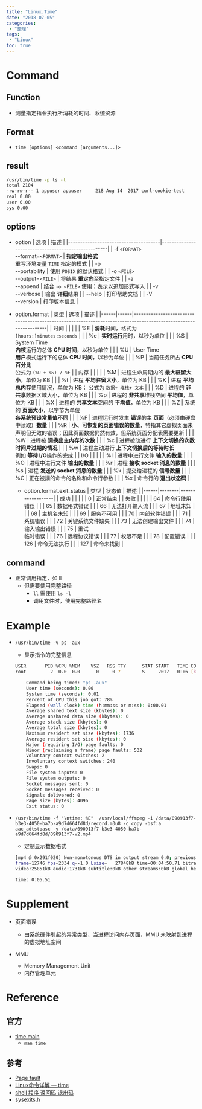 ```yaml
---
title: "Linux.Time"
date: "2018-07-05"
categories:
 - "整理"
tags:
 - "Linux"
toc: true
---
```



# Command
## Function
- 测量指定指令执行所消耗的时间、系统资源

## Format
- `time [options] <command [arguments...]>`

## result
```sh
/usr/bin/time -p ls -l 
total 2104
-rw-rw-r-- 1 appuser appuser     218 Aug 14  2017 curl-cookie-test
real 0.00
user 0.00
sys 0.00
```

## options
- option
    | 选项                                 | 描述                                               |
    |--------------------------------------|----------------------------------------------------|
    | -f `<FORMAT>`<br>--format=`<FORMAT>` | **指定输出格式**<br>重写环境变量 `TIME` 指定的模式 |
    | -p<br> --portability                 | 使用 `POSIX` 的默认格式                            |
    | -o `<FILE>`<br> --output=`<FILE>`    | 将结果 **重定向**至指定文件                        |
    | -a<br> --append                      | 结合 `-o <FILE>` 使用；表示以追加形式写入           |
    | -v<br> --verbose                     | 输出 **详细**结果                                  |
    | --help                               | 打印帮助文档                                       |
    | -V<br> --version                     | 打印版本信息                                       |

- option.format
    | 类型 | 选项 | 描述                                                                                                           |
    |------|------|----------------------------------------------------------------------------------------------------------------|
    | 时间 |      |                                                                                                                |
    |      | %E   | **消耗**时间，格式为 `[hours:]minutes:seconds`                                                                  |
    |      | %e   | **实时运行**用时，以秒为单位                                                                                    |
    |      | %S   | System Time<br>**内核**运行的总体 **CPU 时间**，以秒为单位                                                                     |
    |      | %U   | User Time<br>**用户**模式运行下的总体 **CPU 时间**，以秒为单位                                                               |
    |      | %P   | 当前任务所占 **CPU 百分比**<br>公式为 `(%U + %S) / %E`                                                         |
    | 内存 |      |                                                                                                                |
    |      | %M   | 进程生命周期内的 **最大驻留大小**，单位为 KB                                                                    |
    |      | %t   | 进程 **平均驻留大小**，单位为 KB                                                                                |
    |      | %K   | 进程 **平均总内存**使用情况，单位为 KB； 公式为 `数据+ 堆栈+ 文本`                                               |
    |      | %D   | 进程的 **非共享**数据区域大小，单位为 KB                                                                        |
    |      | %p   | 进程的 **非共享**堆栈空间 **平均值**，单位为 KB                                                                 |
    |      | %X   | 进程的 **共享文本**空间的 **平均值**，单位为 KB                                                                 |
    |      | %Z   | 系统的 **页面大小**，以字节为单位<br> **各系统预设常量值不同**                                                  |
    |      | %F   | 进程运行时发生 **错误**的主 **页面**（必须由硬盘中读取）**数量**                                                 |
    |      | %R   | **小、可恢复的页面错误的数量**，特指其它虚拟页面未声明但无效的错误；因此页面数据仍然有效，但系统页面分配表需要更新 |
    |      | %W   | 进程被 **调换出主内存的次数**                                                                                  |
    |      | %c   | 进程被动进行 **上下文切换的次数**<br>**时间片过期的情况**                                                      |
    |      | %w   | 进程主动进行 **上下文切换后的等待时长**<br>例如 **等待 I/O**操作的完成                                         |
    | I/O  |      |                                                                                                                |
    |      | %I   | 进程中进行文件 **输入的数量**                                                                                  |
    |      | %O   | 进程中进行文件 **输出的数量**                                                                                  |
    |      | %r   | 进程 **接收 socket 消息的数量**                                                                                |
    |      | %s   | 进程 **发送的 socket 消息的数量**                                                                              |
    |      | %k   | 提交给进程的 **信号数量**                                                                                      |
    |      | %C   | 正在被講的命令的名称和命令行参数                                                                               |
    |      | %x   | 命令行的 **退出状态码**                                                                                        |

    - option.format.exit_status
        | 类型 | 状态值 | 描述             |
        |------|--------|------------------|
        | 成功 |        |                  |
        |      | 0      | 正常结束         |
        | 失败 |        |                  |
        |      | 64     | 命令行使用错误   |
        |      | 65     | 数据格式错误     |
        |      | 66     | 无法打开输入流   |
        |      | 67     | 地址未知         |
        |      | 68     | 主机名未知       |
        |      | 69     | 服务不可用       |
        |      | 70     | 内部软件错误     |
        |      | 71     | 系统错误         |
        |      | 72     | 关键系统文件缺失 |
        |      | 73     | 无法创建输出文件 |
        |      | 74     | 输入输出错误     |
        |      | 75     | 重试<br>临时错误 |
        |      | 76     | 远程协议错误     |
        |      | 77     | 权限不足         |
        |      | 78     | 配置错误         |
        |      | 126    | 命令无法执行     |
        |      | 127    | 命令未找到       |

## command
- 正常调用指定，如 ll
    - 但需要使用完整路径
        - `ll` 需使用 `ls -l`
        - 调用文件时，使用完整路径名


# Example
- `/usr/bin/time -v ps -aux`
    - 显示指令的完整信息
    ```sh
    USER       PID %CPU %MEM    VSZ   RSS TTY      STAT START   TIME COMMAND
    root         2  0.0  0.0      0     0 ?        S     2017   0:06 [kthreadd]

        Command being timed: "ps -aux"
        User time (seconds): 0.00
        System time (seconds): 0.01
        Percent of CPU this job got: 78%
        Elapsed (wall clock) time (h:mm:ss or m:ss): 0:00.01
        Average shared text size (kbytes): 0
        Average unshared data size (kbytes): 0
        Average stack size (kbytes): 0
        Average total size (kbytes): 0
        Maximum resident set size (kbytes): 1736
        Average resident set size (kbytes): 0
        Major (requiring I/O) page faults: 0
        Minor (reclaiming a frame) page faults: 532
        Voluntary context switches: 2
        Involuntary context switches: 240
        Swaps: 0
        File system inputs: 0
        File system outputs: 0
        Socket messages sent: 0
        Socket messages received: 0
        Signals delivered: 0
        Page size (bytes): 4096
        Exit status: 0
    ```

- `/usr/bin/time -f "\ntime: %E"  /usr/local/ffmpeg -i /data/090913f7-b3e3-4050-ba7b-a9d7d664fd8d/record.m3u8 -c copy -bsf:a aac_adtstoasc -y /data/090913f7-b3e3-4050-ba7b-a9d7d664fd8d/090913f7-v2.mp4`
    - 定制显示数据格式
    ```sh
    [mp4 @ 0x291f020] Non-monotonous DTS in output stream 0:0; previous: 26142599, current: 24141600; changing to 26142600. This may result in incorrect timestamps in the output file.
    frame=12746 fps=2334 q=-1.0 Lsize=   27848kB time=00:04:50.71 bitrate= 784.7kbits/s speed=53.2x    
    video:25851kB audio:1731kB subtitle:0kB other streams:0kB global headers:1kB muxing overhead: 0.966411%

    time: 0:05.51
    ```

# Supplement 
- 页面错误
	- 由系统硬件引起的异常类型，当进程访问内存页面，MMU 未映射到进程的虚拟地址空间

- MMU
	- Memory Management Unit 
	- 内存管理单元


# Reference
## 官方
- [time.main](http://otzm88f21.bkt.clouddn.com/e1d9551c-7186-49cd-af3b-9ef8487510b7.main)
    - `man time`

## 参考
- [Page fault](https://en.wikipedia.org/wiki/Page_fault)
- [Linux命令详解 — time](https://blog.csdn.net/thinkerABC/article/details/647272)
- [shell 程序 返回码 退出码](http://blog.51cto.com/jackwxh/827600)
- [sysexits.h](https://opensource.apple.com/source/Libc/Libc-320/include/sysexits.h)